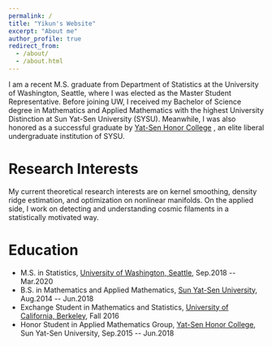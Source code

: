 ```yaml
---
permalink: /
title: "Yikun's Website"
excerpt: "About me"
author_profile: true
redirect_from: 
  - /about/
  - /about.html
---
```



I am a recent M.S. graduate from Department of Statistics at the University of Washington, Seattle, where I was elected as the Master Student Representative. Before joining UW, I received my Bachelor of Science degree in Mathematics and Applied Mathematics with the highest University Distinction at Sun Yat-Sen University (SYSU). Meanwhile, I was also honored as a successful graduate by [Yat-Sen Honor College](http://yss.sysu.edu.cn/EnVersion/Index.aspx) , an elite liberal undergraduate institution of SYSU. 

Research Interests
======
My current theoretical research interests are on kernel smoothing, density ridge estimation, and optimization on nonlinear manifolds. On the applied side, I work on detecting and understanding cosmic filaments in a statistically motivated way.

Education
======
* M.S. in Statistics, [University of Washington, Seattle](http://www.washington.edu/), Sep.2018 -- Mar.2020
* B.S. in Mathematics and Applied Mathematics, [Sun Yat-Sen University](http://www.sysu.edu.cn/), Aug.2014 -- Jun.2018
* Exchange Student in Mathematics and Statistics, [University of California, Berkeley](http://www.berkeley.edu/), Fall 2016
* Honor Student in Applied Mathematics Group, [Yat-Sen Honor College](http://yss.sysu.edu.cn/EnVersion/Index.aspx), Sun Yat-Sen University, Sep.2015 -- Jun.2018





